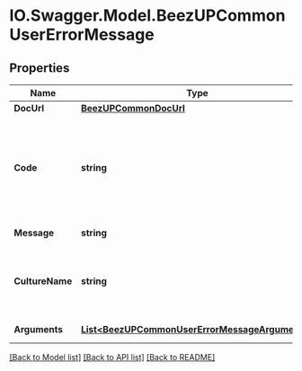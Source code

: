 # IO.Swagger.Model.BeezUPCommonUserErrorMessage
## Properties

Name | Type | Description | Notes
------------ | ------------- | ------------- | -------------
**DocUrl** | [**BeezUPCommonDocUrl**](BeezUPCommonDocUrl.md) |  | [optional] 
**Code** | **string** | the error code. The error code can be a pattern containing the argument&#39;s name | 
**Message** | **string** | The error message | 
**CultureName** | **string** | If the error is translated, the culture name will be indicated | [optional] 
**Arguments** | [**List&lt;BeezUPCommonUserErrorMessageArguments&gt;**](BeezUPCommonUserErrorMessageArguments.md) | a dictionary string/object | [optional] 

[[Back to Model list]](../README.md#documentation-for-models) [[Back to API list]](../README.md#documentation-for-api-endpoints) [[Back to README]](../README.md)

